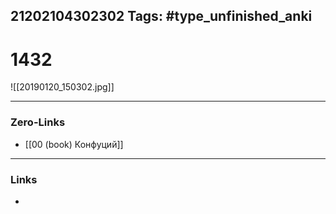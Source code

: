 21202104302302
Tags: #type_unfinished_anki
---
# 1432

![[20190120_150302.jpg]]

---
### Zero-Links
- [[00 (book) Конфуций]]
---
### Links
-